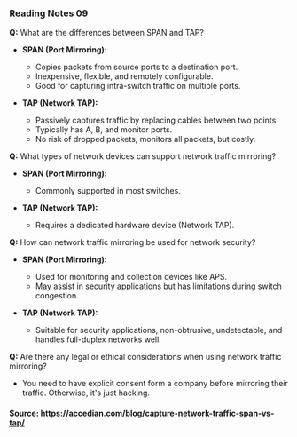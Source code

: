 ### Reading Notes 09

**Q:** What are the differences between SPAN and TAP?

- **SPAN (Port Mirroring):**
  - Copies packets from source ports to a destination port.
  - Inexpensive, flexible, and remotely configurable.
  - Good for capturing intra-switch traffic on multiple ports.

- **TAP (Network TAP):**
  - Passively captures traffic by replacing cables between two points.
  - Typically has A, B, and monitor ports.
  - No risk of dropped packets, monitors all packets, but costly.

**Q:** What types of network devices can support network traffic mirroring?

- **SPAN (Port Mirroring):**
  - Commonly supported in most switches.

- **TAP (Network TAP):**
  - Requires a dedicated hardware device (Network TAP).

**Q:** How can network traffic mirroring be used for network security?

- **SPAN (Port Mirroring):**
  - Used for monitoring and collection devices like APS.
  - May assist in security applications but has limitations during switch congestion.

- **TAP (Network TAP):**
  - Suitable for security applications, non-obtrusive, undetectable, and handles full-duplex networks well.

**Q:** Are there any legal or ethical considerations when using network traffic mirroring?

- You need to have explicit consent form a company before mirroring their traffic. Otherwise, it's just hacking.

#### Source: https://accedian.com/blog/capture-network-traffic-span-vs-tap/
